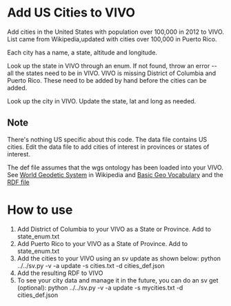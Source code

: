 # Add US Cities to VIVO

Add cities in the United States with population over 100,000 in 2012 to VIVO.  List came from Wikipedia,updated with
cities over 100,000 in Puerto Rico.

Each city has a name, a state, altitude and longitude.

Look up the state in VIVO through an enum.  If not found, throw an error -- all the states need to be in VIVO.  VIVO
is missing District of Columbia and Puerto Rico.  These need to be added by hand before the cities can be added.

Look up the city in VIVO.  Update the state, lat and long as needed.

## Note

There's nothing US specific about this code.  The data file contains US cities.  Edit the data file
to add cities of interest in provinces or states of interest.

The def file assumes that the wgs ontology has been loaded into
your VIVO.  See [World Geodetic System](https://en.wikipedia.org/wiki/World_Geodetic_System) in Wikipedia and [Basic Geo Vocabulary](http://www.w3.org/2003/01/geo/) and the  [RDF file](http://www.w3.org/2003/01/geo/wgs84_pos#)

# How to use

1. Add District of Columbia to your VIVO as a State or Province.  Add to state_enum.txt
1. Add Puerto Rico to your VIVO as a State of Province.  Add to state_enum.txt
1. Add the cities to your VIVO using an sv update as shown below:
    python ../../sv.py -v -a update -s cities.txt  -d cities_def.json
1. Add the resulting RDF to VIVO
1. To see your city data and manage it in the future, you can do an sv get (optional):
        python ../../sv.py -v -a update -s mycities.txt  -d cities_def.json
